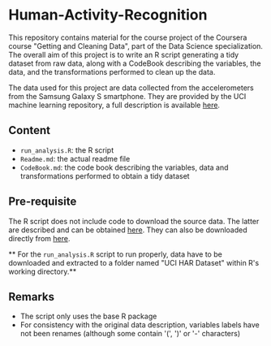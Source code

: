 Human-Activity-Recognition
==========================

This repository contains material for the course project of the Coursera course "Getting and Cleaning Data", part of the Data Science specialization. The overall aim of this project is to write an R script generating a tidy dataset from raw data, along with a CodeBook describing the variables, the data, and the transformations performed to clean up the data.

The data used for this project are data collected from the accelerometers from the Samsung Galaxy S smartphone. They are provided by the UCI machine learning repository, a full description is available [here](http://archive.ics.uci.edu/ml/datasets/Human+Activity+Recognition+Using+Smartphones).

## Content

* `run_analysis.R`: the R script
* `Readme.md`: the actual readme file
* `CodeBook.md`: the code book describing the variables, data and transformations performed to obtain a tidy dataset

## Pre-requisite

The R script does not include code to download the source data. The latter are described and can be obtained [here](http://archive.ics.uci.edu/ml/datasets/Human+Activity+Recognition+Using+Smartphones). They can also be downloaded directly from [here](https://d396qusza40orc.cloudfront.net/getdata%2Fprojectfiles%2FUCI%20HAR%20Dataset.zip).

** For the `run_analysis.R` script to run properly, data have to be downloaded and extracted to a folder named "UCI HAR Dataset" within R's working directory.**

## Remarks

* The script only uses the base R package
* For consistency with the original data description, variables labels have not been renames (although some contain '(', ')' or '-' characters)